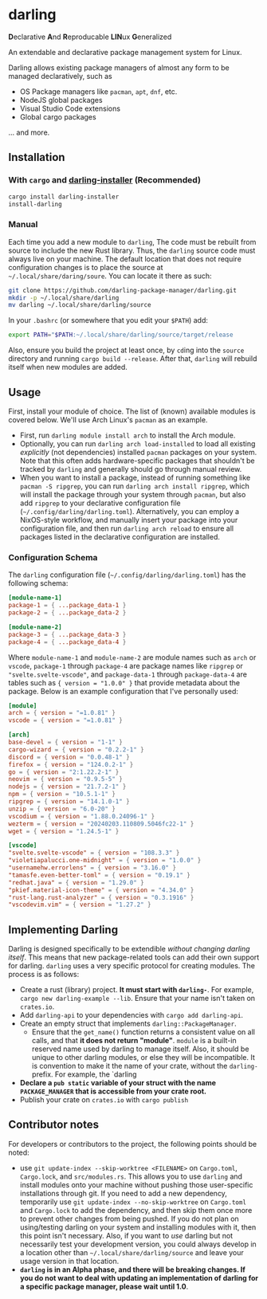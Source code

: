 # darling

**D**eclarative **A**nd **R**eproducable **LIN**ux **G**eneralized

An extendable and declarative package management system for Linux.

Darling allows existing package managers of almost any form to be managed declaratively, such as
- OS Package managers like `pacman`, `apt`, `dnf`, etc.
- NodeJS global packages
- Visual Studio Code extensions
- Global cargo packages

... and more.

## Installation

### With `cargo` and [darling-installer](https://github.com/darling-package-manager/darling-installer) (Recommended)

```bash
cargo install darling-installer
install-darling
```

### Manual

Each time you add a new module to `darling`, The code must be rebuilt from source to include the new Rust library. Thus, the `darling` source code must always live on your machine. The default location that does not require configuration changes is to place the source at `~/.local/share/daring/soure`. You can locate it there as such:

```bash
git clone https://github.com/darling-package-manager/darling.git
mkdir -p ~/.local/share/darling
mv darling ~/.local/share/darling/source
```

In your `.bashrc` (or somewhere that you edit your `$PATH`) add:

```bash
export PATH="$PATH:~/.local/share/darling/source/target/release
```

Also, ensure you build the project at least once, by `cd`ing into the `source` directory and running `cargo build --release`. After that, `darling` will rebuild itself when new modules are added.

## Usage

First, install your module of choice. The list of (known) available modules is covered below. We'll use Arch Linux's `pacman` as an example. 
- First, run `darling module install arch` to install the Arch module. 
- Optionally, you can run `darling arch load-installed` to load all existing *explicitly* (not dependencies) installed `pacman` packages on your system. Note that this often adds hardware-specific packages that shouldn't be tracked by `darling` and generally should go through manual review.
- When you want to install a package, instead of running something like `pacman -S ripgrep`, you can run `darling arch install ripgrep`, which will install the package through your system through `pacman`, but also add `ripgrep` to your declarative configuration file (`~/.config/darling/darling.toml`). Alternatively, you can employ a NixOS-style workflow, and manually insert your package into your configuration file, and then run `darling arch reload` to ensure all packages listed in the declarative configuration are installed.

### Configuration Schema

The `darling` configuration file (`~/.config/darling/darling.toml`) has the following schema:

```toml
[module-name-1]
package-1 = { ...package_data-1 }
package-2 = { ...package_data-2 }

[module-name-2]
package-3 = { ...package_data-3 }
package-4 = { ...package_data-4 }
```

Where `module-name-1` and `module-name-2` are module names such as `arch` or `vscode`, `package-1` through `package-4` are package names like `ripgrep` or `"svelte.svelte-vscode"`, and `package-data-1` through `package-data-4` are tables such as `{ version = "1.0.0" }` that provide metadata about the package. Below is an example configuration that I've personally used:

```toml
[module]
arch = { version = "=1.0.81" }
vscode = { version = "=1.0.81" }

[arch]
base-devel = { version = "1-1" }
cargo-wizard = { version = "0.2.2-1" }
discord = { version = "0.0.48-1" }
firefox = { version = "124.0.2-1" }
go = { version = "2:1.22.2-1" }
neovim = { version = "0.9.5-5" }
nodejs = { version = "21.7.2-1" }
npm = { version = "10.5.1-1" }
ripgrep = { version = "14.1.0-1" }
unzip = { version = "6.0-20" }
vscodium = { version = "1.88.0.24096-1" }
wezterm = { version = "20240203.110809.5046fc22-1" }
wget = { version = "1.24.5-1" }

[vscode]
"svelte.svelte-vscode" = { version = "108.3.3" }
"violetiapalucci.one-midnight" = { version = "1.0.0" }
"usernamehw.errorlens" = { version = "3.16.0" }
"tamasfe.even-better-toml" = { version = "0.19.1" }
"redhat.java" = { version = "1.29.0" }
"pkief.material-icon-theme" = { version = "4.34.0" }
"rust-lang.rust-analyzer" = { version = "0.3.1916" }
"vscodevim.vim" = { version = "1.27.2" }
```

## Implementing Darling

Darling is designed specifically to be extendible *without changing darling itself*. This means that new package-related tools can add their own support for darling. `darling` uses a very specific protocol for creating modules. The process is as follows:

- Create a rust (library) project. **It must start with `darling-`**. For example, `cargo new darling-example --lib`. Ensure that your name isn't taken on `crates.io`.
- Add `darling-api` to your dependencies with `cargo add darling-api`.
- Create an empty struct that implements `darling::PackageManager`.
	- Ensure that the `get_name()` function returns a consistent value on all calls, and that **it does not return "module"**. `module` is a built-in reserved name used by darling to manage itself. Also, it should be unique to other darling modules, or else they will be incompatible. It is convention to make it the name of your crate, without the `darling-` prefix. For example, the `darling
- **Declare a `pub static` variable of your struct with the name `PACKAGE_MANAGER` that is accessible from your crate root.**
- Publish your crate on `crates.io` with `cargo publish`

## Contributor notes

For developers or contributors to the project, the following points should be noted:

- use `git update-index --skip-worktree <FILENAME>` on `Cargo.toml`, `Cargo.lock`, and `src/modules.rs`. This allows you to use `darling` and install modules onto your machine without pushing those user-specific installations through git. If you need to add a new dependency, temporarily use `git update-index --no-skip-worktree` on `Cargo.toml` and `Cargo.lock` to add the dependency, and then skip them once more to prevent other changes from being pushed. If you do not plan on using/testing darling on your system and installing modules with it, then this point isn't necessary. Also, if you want to *use* darling but not necessarily test your development version, you could always develop in a location other than `~/.local/share/darling/source` and leave your usage version in that location.
- **`darling` is in an Alpha phase, and there will be breaking changes. If you do not want to deal with updating an implementation of darling for a specific package manager, please wait until 1.0**.
